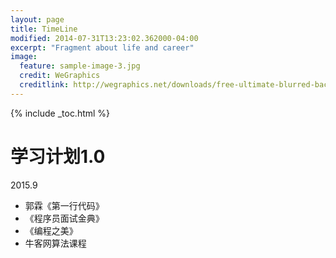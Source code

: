 ```yaml
---
layout: page
title: TimeLine
modified: 2014-07-31T13:23:02.362000-04:00
excerpt: "Fragment about life and career"
image:
  feature: sample-image-3.jpg
  credit: WeGraphics
  creditlink: http://wegraphics.net/downloads/free-ultimate-blurred-background-pack/
---
```


{% include _toc.html %}



# 学习计划1.0

2015.9

*  郭霖《第一行代码》
* 《程序员面试金典》
* 《编程之美》
*  牛客网算法课程










